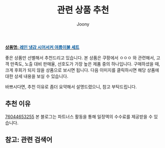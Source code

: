 ﻿---
layout: post
title:  "관련 상품 추천"
author: Joony
categories: [  ]
tags: []
image:  
description: "쿠팡에서 ㅇㅇㅇ 관련 상품으로 가장 고객 선호도가 높은 제품 중 하나입니다."
---

<a href="https://link.coupang.com/re/AFFSDP?lptag=AF4928167&pageKey=5547966389&itemId=8757725621&vendorItemId=76044653255&traceid=V0-183-24f358dd42ae9118"><b>상품명: <font color='#01579B'>레인 냉감 시어서커 여름이불 세트</font></b></a>

좋은 상품만 선별해서 추천드리고 있습니다.
본 상품은 쿠팡에서 ㅇㅇㅇ 와 관련해서, 고객 만족도, 노출 대비 판매율, 선호도가 가장 높은 제품 중의 하나입니다.
구매하셨을 때, 크게 후회가 되지 않을 상품으로 보시면 됩니다. 
다음 이미지를 클릭하시면 해당 상품에 대한 상세 내용을 보실 수 있습니다.

바쁘시다면, 추천 이유로 좀더 요약해서 설명드렸으니, 참고 부탁드립니다.

## 추천 이유 

<a href="https://link.coupang.com/re/AFFSDP?lptag=AF4928167&pageKey=5547966389&itemId=8757725621&vendorItemId=76044653255&traceid=V0-183-24f358dd42ae9118">76044653255</a>
본 블로그는 파트너스 활동을 통해 일정액의 수수료를 제공받을 수 있습니다.

## 참고: 관련 검색어    
